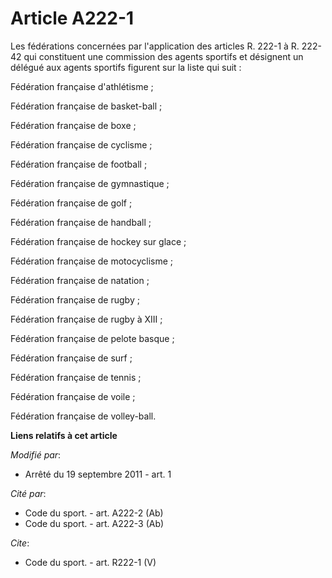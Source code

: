 # Article A222-1

Les fédérations concernées par l'application des articles R. 222-1 à R. 222-42 qui constituent une commission des agents
sportifs et désignent un délégué aux agents sportifs figurent sur la liste qui suit : 

Fédération française d'athlétisme ; 

Fédération française de basket-ball ; 

Fédération française de boxe ; 

Fédération française de cyclisme ; 

Fédération française de football ; 

Fédération française de gymnastique ; 

Fédération française de golf ; 

Fédération française de handball ; 

Fédération française de hockey sur glace ; 

Fédération française de motocyclisme ; 

Fédération française de natation ; 

Fédération française de rugby ; 

Fédération française de rugby à XIII ; 

Fédération française de pelote basque ; 

Fédération française de surf ; 

Fédération française de tennis ; 

Fédération française de voile ; 

Fédération française de volley-ball.

**Liens relatifs à cet article**

_Modifié par_:

  - Arrêté du 19 septembre 2011 - art. 1

_Cité par_:

  - Code du sport. - art. A222-2 (Ab)
  - Code du sport. - art. A222-3 (Ab)

_Cite_:

  - Code du sport. - art. R222-1 (V)
